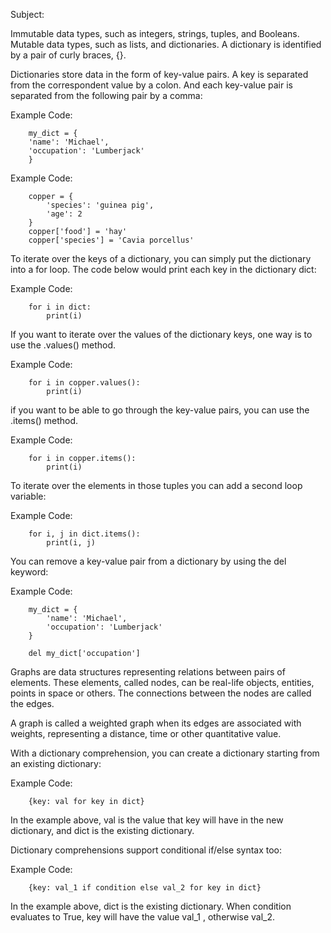 Subject: 


Immutable data types, such as integers, strings, tuples, and Booleans.
Mutable data types, such as lists, and dictionaries.
A dictionary is identified by a pair of curly braces, {}.

Dictionaries store data in the form of key-value pairs. A key is separated from the correspondent value by a colon. And each key-value pair is separated from the following pair by a comma:

Example Code:
```
    my_dict = {
    'name': 'Michael',
    'occupation': 'Lumberjack'
    }
```

Example Code:
```
    copper = {
        'species': 'guinea pig',
        'age': 2
    }
    copper['food'] = 'hay'
    copper['species'] = 'Cavia porcellus'
```


To iterate over the keys of a dictionary, you can simply put the dictionary into a for loop. The code below would print each key in the dictionary dict:

Example Code:
```
    for i in dict:
        print(i)
```

If you want to iterate over the values of the dictionary keys, one way is to use the .values() method.

Example Code:
```
    for i in copper.values():
        print(i)
```

if you want to be able to go through the key-value pairs, you can use the .items() method.

Example Code:
```
    for i in copper.items():
        print(i)
```

To iterate over the elements in those tuples you can add a second loop variable:

Example Code:
```
    for i, j in dict.items():
        print(i, j)
```

You can remove a key-value pair from a dictionary by using the del keyword:

Example Code:
```
    my_dict = {
        'name': 'Michael',
        'occupation': 'Lumberjack'
    }

    del my_dict['occupation']
```


Graphs are data structures representing relations between pairs of elements. These elements, called nodes, can be real-life objects, entities, points in space or others. The connections between the nodes are called the edges.

A graph is called a weighted graph when its edges are associated with weights, representing a distance, time or other quantitative value.


With a dictionary comprehension, you can create a dictionary starting from an existing dictionary:

Example Code:
```
    {key: val for key in dict}
```

In the example above, val is the value that key will have in the new dictionary, and dict is the existing dictionary.

Dictionary comprehensions support conditional if/else syntax too:

Example Code:
```
    {key: val_1 if condition else val_2 for key in dict}
```

In the example above, dict is the existing dictionary. When condition evaluates to True, key will have the value val_1 , otherwise val_2.






















